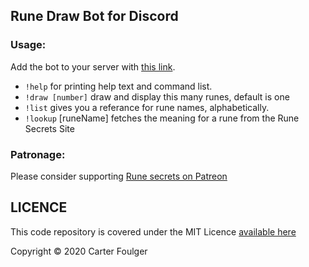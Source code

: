 ## Rune Draw Bot for Discord ##

### Usage: ###

Add the bot to your server with [this link](https://discord.com/api/oauth2/authorize?client_id=714237973486633031&permissions=18432&scope=bot).

- `!help` for printing help text and command list.
- `!draw [number]`  draw and display this many runes, default is one
- `!list` gives you a referance for rune names, alphabetically.
- `!lookup` [runeName] fetches the meaning for a rune from the Rune Secrets Site

### Patronage: ###

Please consider supporting [Rune secrets on Patreon](https://patreon.com/tyriel)

## LICENCE ##

This code repository is covered under the MIT Licence [available here](./LICENCE)

Copyright © 2020 Carter Foulger